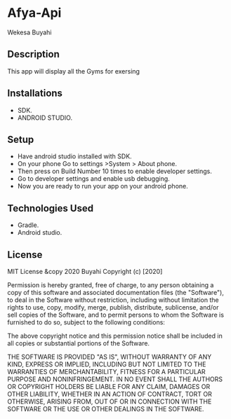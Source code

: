 # Afya-Api
Wekesa Buyahi

## Description
This app will display all the Gyms for exersing


## Installations
* SDK.
* ANDROID STUDIO.



## Setup
* Have android studio installed with SDK.
* On your phone  Go to settings >System > About phone.
* Then press on Build Number 10 times to enable developer settings.
* Go to developer settings and enable usb debugging.
* Now you are ready to run your app on your android phone.




## Technologies Used
* Gradle.
* Android studio.




## License
MIT License &copy 2020 Buyahi
Copyright (c) [2020]

Permission is hereby granted, free of charge, to any person obtaining a copy of this software and associated documentation files (the "Software"), to deal in the Software without restriction, including without limitation the rights to use, copy, modify, merge, publish, distribute, sublicense, and/or sell copies of the Software, and to permit persons to whom the Software is furnished to do so, subject to the following conditions:

The above copyright notice and this permission notice shall be included in all copies or substantial portions of the Software.

THE SOFTWARE IS PROVIDED "AS IS", WITHOUT WARRANTY OF ANY KIND, EXPRESS OR IMPLIED, INCLUDING BUT NOT LIMITED TO THE WARRANTIES OF MERCHANTABILITY, FITNESS FOR A PARTICULAR PURPOSE AND NONINFRINGEMENT. IN NO EVENT SHALL THE AUTHORS OR COPYRIGHT HOLDERS BE LIABLE FOR ANY CLAIM, DAMAGES OR OTHER LIABILITY, WHETHER IN AN ACTION OF CONTRACT, TORT OR OTHERWISE, ARISING FROM, OUT OF OR IN CONNECTION WITH THE SOFTWARE OR THE USE OR OTHER DEALINGS IN THE SOFTWARE.

